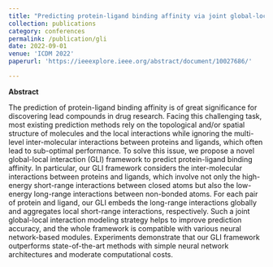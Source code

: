 ```yaml
---
title: "Predicting protein-ligand binding affinity via joint global-local interaction modeling"
collection: publications
category: conferences
permalink: /publication/gli
date: 2022-09-01
venue: 'ICDM 2022'
paperurl: 'https://ieeexplore.ieee.org/abstract/document/10027686/'

---
```


**Abstract**

The prediction of protein-ligand binding affinity is of great significance for discovering lead compounds in drug research. Facing this challenging task, most existing prediction methods rely on the topological and/or spatial structure of molecules and the local interactions while ignoring the multi-level inter-molecular interactions between proteins and ligands, which often lead to sub-optimal performance. To solve this issue, we propose a novel global-local interaction (GLI) framework to predict protein-ligand binding affinity. In particular, our GLI framework considers the inter-molecular interactions between proteins and ligands, which involve not only the high-energy short-range interactions between closed atoms but also the low-energy long-range interactions between non-bonded atoms. For each pair of protein and ligand, our GLI embeds the long-range interactions globally and aggregates local short-range interactions, respectively. Such a joint global-local interaction modeling strategy helps to improve prediction accuracy, and the whole framework is compatible with various neural network-based modules. Experiments demonstrate that our GLI framework outperforms state-of-the-art methods with simple neural network architectures and moderate computational costs.